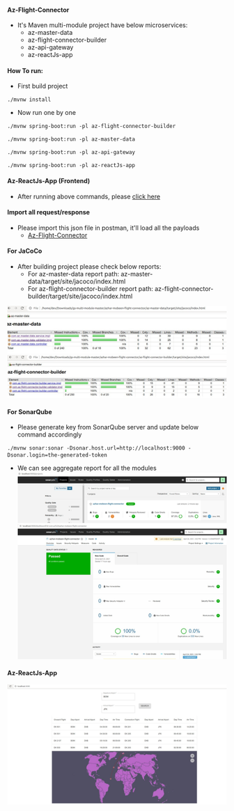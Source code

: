#### Az-Flight-Connector
* It's Maven multi-module project have below microservices:
    - az-master-data
    - az-flight-connector-builder
    - az-api-gateway
    - az-reactJs-app

#### How To run:
* First build project
```
./mvnw install
```
* Now run one by one
```
./mvnw spring-boot:run -pl az-flight-connector-builder
```
```
./mvnw spring-boot:run -pl az-master-data
```
```
./mvnw spring-boot:run -pl az-api-gateway
```
```
./mvnw spring-boot:run -pl az-reactJs-app
```
#### Az-ReactJs-App (Frontend)
* After running above commands, please [click here](http://localhost:8080/index.html)

#### Import all request/response
* Please import this json file in postman, it'll load all the payloads
  - [Az-Flight-Connector](Az-Flight-Connector.postman_collection.json)

#### For JaCoCo
* After building project please check below reports:
    - For az-master-data report path: az-master-data/target/site/jacoco/index.html
    - For az-flight-connector-builder report path: az-flight-connector-builder/target/site/jacoco/index.html
  
![Report](az-master-data-JaCoCo.jpg)   
![Report](az-flight-connector-builder-JaCoCo.jpg)

#### For SonarQube
* Please generate key from SonarQube server and update below command accordingly
```
./mvnw sonar:sonar -Dsonar.host.url=http://localhost:9000 -Dsonar.login=the-generated-token
```
* We can see aggregate report for all the modules
![SonarQube](sonarQube-main.jpg)
![SonarQube-sub](sonarQube-sub.jpg)
  
#### Az-ReactJs-App
![UI-last-update](UI-last-update.jpg)